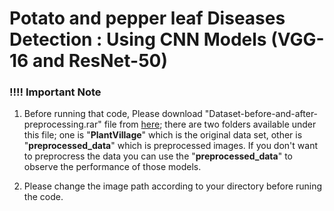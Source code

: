 # Potato and pepper leaf Diseases Detection : Using CNN Models (VGG-16 and ResNet-50)

### !!!! Important Note
1. Before running that code, Please download "Dataset-before-and-after-preprocessing.rar" file from [here](https://drive.google.com/file/d/1ag6X-7VO1JUkLGywe7RSvcElRFSJbbqg/view?usp=drive_link); there are two folders  available under this file; one is "**PlantVillage**" which is the original data set, other is "**preprocessed_data**"  which is preprocessed images. If you don't want to preprocress the data you can use the "**preprocessed_data**" to observe the performance of those models. 

2. Please change the image path according to your directory before runing the code.
